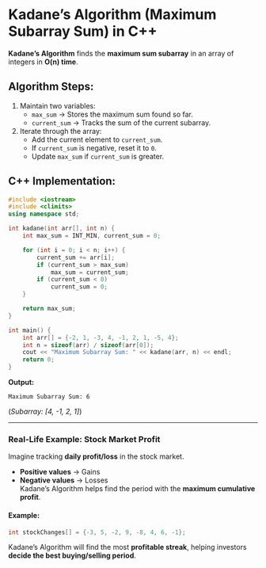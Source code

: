 # **Kadane’s Algorithm (Maximum Subarray Sum) in C++**  

**Kadane’s Algorithm** finds the **maximum sum subarray** in an array of integers in **O(n) time**.  

## **Algorithm Steps:**  
1. Maintain two variables:  
   - `max_sum` → Stores the maximum sum found so far.  
   - `current_sum` → Tracks the sum of the current subarray.  
2. Iterate through the array:  
   - Add the current element to `current_sum`.  
   - If `current_sum` is negative, reset it to `0`.  
   - Update `max_sum` if `current_sum` is greater.  

## **C++ Implementation:**
```cpp
#include <iostream>
#include <climits>
using namespace std;

int kadane(int arr[], int n) {
    int max_sum = INT_MIN, current_sum = 0;

    for (int i = 0; i < n; i++) {
        current_sum += arr[i];
        if (current_sum > max_sum) 
            max_sum = current_sum;
        if (current_sum < 0) 
            current_sum = 0;
    }

    return max_sum;
}

int main() {
    int arr[] = {-2, 1, -3, 4, -1, 2, 1, -5, 4};
    int n = sizeof(arr) / sizeof(arr[0]);
    cout << "Maximum Subarray Sum: " << kadane(arr, n) << endl;
    return 0;
}
```
**Output:**  
```
Maximum Subarray Sum: 6
```
(*Subarray: [4, -1, 2, 1]*)

---

### **Real-Life Example: Stock Market Profit**  
Imagine tracking **daily profit/loss** in the stock market.  
- **Positive values** → Gains  
- **Negative values** → Losses  
Kadane’s Algorithm helps find the period with the **maximum cumulative profit**.

#### **Example:**
```cpp
int stockChanges[] = {-3, 5, -2, 9, -8, 4, 6, -1};
```
Kadane’s Algorithm will find the most **profitable streak**, helping investors **decide the best buying/selling period**.